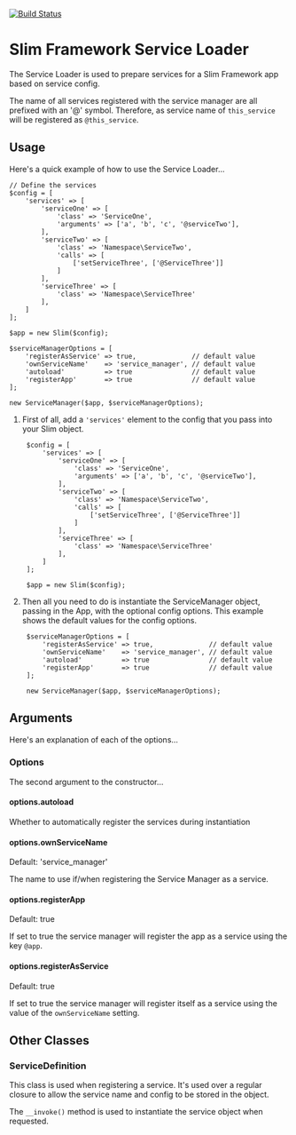 [![Build Status](https://travis-ci.org/cubicmushroom/slim-service-loader.svg?branch=master)](https://travis-ci.org/cubicmushroom/slim-service-loader)

Slim Framework Service Loader
=============================

The Service Loader is used to prepare services for a Slim Framework app based on service config.

The name of all services registered with the service manager are all prefixed with an '@' symbol.  Therefore, as service 
name of `this_service` will be registered as `@this_service`.


Usage
-----

Here's a quick example of how to use the Service Loader...

    // Define the services 
    $config = [
        'services' => [
            'serviceOne' => [
                'class' => 'ServiceOne',
                'arguments' => ['a', 'b', 'c', '@serviceTwo'],
            ],
            'serviceTwo' => [
                'class' => 'Namespace\ServiceTwo',
                'calls' => [
                    ['setServiceThree', ['@ServiceThree']]
                ]
            ],
            'serviceThree' => [
                'class' => 'Namespace\ServiceThree'
            ],
        ]
    ];

    $app = new Slim($config);
    
    $serviceManagerOptions = [
        'registerAsService' => true,              // default value
        'ownServiceName'    => 'service_manager', // default value
        'autoload'          => true               // default value
        'registerApp'       => true               // default value
    ];
    
    new ServiceManager($app, $serviceManagerOptions);


1. First of all, add a `'services'` element to the config that you pass into your Slim object.

        $config = [
            'services' => [
                'serviceOne' => [
                    'class' => 'ServiceOne',
                    'arguments' => ['a', 'b', 'c', '@serviceTwo'],
                ],
                'serviceTwo' => [
                    'class' => 'Namespace\ServiceTwo',
                    'calls' => [
                        ['setServiceThree', ['@ServiceThree']]
                    ]
                ],
                'serviceThree' => [
                    'class' => 'Namespace\ServiceThree'
                ],
            ]
        ];
    
        $app = new Slim($config);

2. Then all you need to do is instantiate the ServiceManager object, passing in the App, with the optional config options.  This example shows
   the default values for the config options. 
    
        $serviceManagerOptions = [
            'registerAsService' => true,              // default value
            'ownServiceName'    => 'service_manager', // default value
            'autoload'          => true               // default value
            'registerApp'       => true               // default value
        ];
        
        new ServiceManager($app, $serviceManagerOptions);


Arguments
---------

Here's an explanation of each of the options...

### Options

The second argument to the constructor...


#### options.autoload

Whether to automatically register the services during instantiation


#### options.ownServiceName

Default: 'service_manager'

The name to use if/when registering the Service Manager as a service.


#### options.registerApp

Default: true

If set to true the service manager will register the app as a service using the key `@app`.


#### options.registerAsService

Default: true

If set to true the service manager will register itself as a service using the value of the `ownServiceName` setting.


Other Classes
-------------

### ServiceDefinition

This class is used when registering a service.  It's used over a regular closure to allow the service name and config to
 be stored in the object.
 
 The `__invoke()` method is used to instantiate the service object when requested.